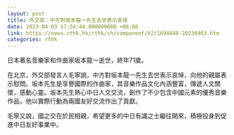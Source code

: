 ```yaml
---
layout: post
title: 外交部：中方對坂本龍一先生去世表示哀悼
date: 2023-04-03 17:34:44.000000000 +08:00
link: https://news.rthk.hk/rthk/ch/component/k2/1694848-20230403.htm
categories: rthk
---
```


日本著名音樂家和作曲家坂本龍一逝世，終年71歲。

在北京，外交部發言人毛寧說，中方對坂本龍一先生去世表示哀悼，向他的親屬表示慰問。坂本先生是享譽國際的作曲家，其音樂作品文化內涵豐富，傳遞人文關懷，感動心靈。坂本先生熱心中日人文交流，創作了不少包含中國元素的優秀音樂作品，他以實際行動為兩國友好交流作出了貢獻。

毛寧又說，國之交在於民相親，希望更多的中日有識之士繼往開來，積極投身到促進中日友好事業中。
